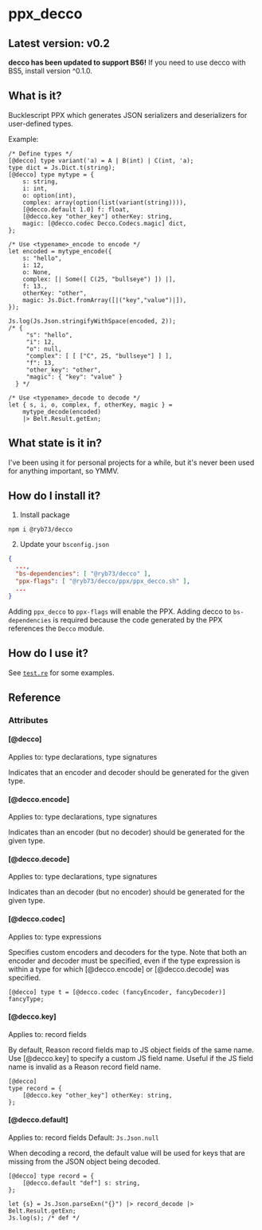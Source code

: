 # ppx_decco

## Latest version: v0.2
**decco has been updated to support BS6!** If you need to use decco with BS5, install version ^0.1.0.

## What is it?

Bucklescript PPX which generates JSON serializers and deserializers for user-defined types.

Example:

```reason
/* Define types */
[@decco] type variant('a) = A | B(int) | C(int, 'a);
type dict = Js.Dict.t(string);
[@decco] type mytype = {
    s: string,
    i: int,
    o: option(int),
    complex: array(option(list(variant(string)))),
    [@decco.default 1.0] f: float,
    [@decco.key "other_key"] otherKey: string,
    magic: [@decco.codec Decco.Codecs.magic] dict,
};

/* Use <typename>_encode to encode */
let encoded = mytype_encode({
    s: "hello",
    i: 12,
    o: None,
    complex: [| Some([ C(25, "bullseye") ]) |],
    f: 13.,
    otherKey: "other",
    magic: Js.Dict.fromArray([|("key","value")|]),
});

Js.log(Js.Json.stringifyWithSpace(encoded, 2));
/* {
     "s": "hello",
     "i": 12,
     "o": null,
     "complex": [ [ ["C", 25, "bullseye"] ] ],
     "f": 13,
     "other_key": "other",
     "magic": { "key": "value" }
  } */

/* Use <typename>_decode to decode */
let { s, i, o, complex, f, otherKey, magic } =
    mytype_decode(encoded)
    |> Belt.Result.getExn;
```

## What state is it in?
I've been using it for personal projects for a while, but it's never been used for anything important, so YMMV.

## How do I install it?
1. Install package
```
npm i @ryb73/decco
```

2. Update your `bsconfig.json`
```json
{
  ...,
  "bs-dependencies": [ "@ryb73/decco" ],
  "ppx-flags": [ "@ryb73/decco/ppx/ppx_decco.sh" ],
  ...
}
```

Adding `ppx_decco` to `ppx-flags` will enable the PPX. Adding decco to `bs-dependencies` is required because the code generated by the PPX references the `Decco` module.

## How do I use it?

See [`test.re`](test/__tests__/test.re) for some examples.

## Reference
### Attributes
#### [@decco]
Applies to: type declarations, type signatures

Indicates that an encoder and decoder should be generated for the given type.

#### [@decco.encode]
Applies to: type declarations, type signatures

Indicates than an encoder (but no decoder) should be generated for the given type.

#### [@decco.decode]
Applies to: type declarations, type signatures

Indicates than an decoder (but no encoder) should be generated for the given type.

#### [@decco.codec]
Applies to: type expressions

Specifies custom encoders and decoders for the type. Note that both an encoder and decoder must be specified, even if the type expression is within a type for which [@decco.encode] or [@decco.decode] was specified.

```reason
[@decco] type t = [@decco.codec (fancyEncoder, fancyDecoder)] fancyType;
```

#### [@decco.key]
Applies to: record fields

By default, Reason record fields map to JS object fields of the same name. Use [@decco.key] to specify a custom JS field name. Useful if the JS field name is invalid as a Reason record field name.

```reason
[@decco]
type record = {
    [@decco.key "other_key"] otherKey: string,
};
```

#### [@decco.default]
Applies to: record fields
Default: `Js.Json.null`

When decoding a record, the default value will be used for keys that are missing from the JSON object being decoded.

```reason
[@decco] type record = {
    [@decco.default "def"] s: string,
};

let {s} = Js.Json.parseExn("{}") |> record_decode |> Belt.Result.getExn;
Js.log(s); /* def */
```
